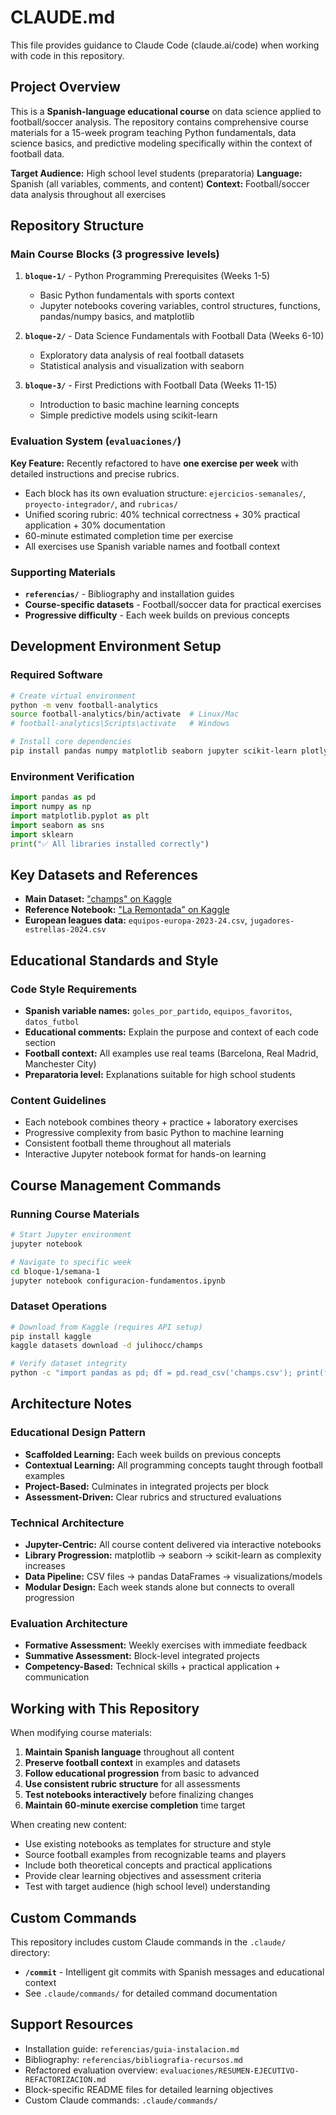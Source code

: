 # CLAUDE.md

This file provides guidance to Claude Code (claude.ai/code) when working with code in this repository.

## Project Overview

This is a **Spanish-language educational course** on data science applied to football/soccer analysis. The repository contains comprehensive course materials for a 15-week program teaching Python fundamentals, data science basics, and predictive modeling specifically within the context of football data.

**Target Audience:** High school level students (preparatoria)
**Language:** Spanish (all variables, comments, and content)
**Context:** Football/soccer data analysis throughout all exercises

## Repository Structure

### Main Course Blocks (3 progressive levels)

1. **`bloque-1/`** - Python Programming Prerequisites (Weeks 1-5)
   - Basic Python fundamentals with sports context
   - Jupyter notebooks covering variables, control structures, functions, pandas/numpy basics, and matplotlib

2. **`bloque-2/`** - Data Science Fundamentals with Football Data (Weeks 6-10)
   - Exploratory data analysis of real football datasets
   - Statistical analysis and visualization with seaborn

3. **`bloque-3/`** - First Predictions with Football Data (Weeks 11-15)
   - Introduction to basic machine learning concepts
   - Simple predictive models using scikit-learn

### Evaluation System (`evaluaciones/`)

**Key Feature:** Recently refactored to have **one exercise per week** with detailed instructions and precise rubrics.

- Each block has its own evaluation structure: `ejercicios-semanales/`, `proyecto-integrador/`, and `rubricas/`
- Unified scoring rubric: 40% technical correctness + 30% practical application + 30% documentation
- 60-minute estimated completion time per exercise
- All exercises use Spanish variable names and football context

### Supporting Materials

- **`referencias/`** - Bibliography and installation guides
- **Course-specific datasets** - Football/soccer data for practical exercises
- **Progressive difficulty** - Each week builds on previous concepts

## Development Environment Setup

### Required Software

```bash
# Create virtual environment
python -m venv football-analytics
source football-analytics/bin/activate  # Linux/Mac
# football-analytics\Scripts\activate   # Windows

# Install core dependencies
pip install pandas numpy matplotlib seaborn jupyter scikit-learn plotly
```

### Environment Verification

```python
import pandas as pd
import numpy as np
import matplotlib.pyplot as plt
import seaborn as sns
import sklearn
print("✅ All libraries installed correctly")
```

## Key Datasets and References

- **Main Dataset:** ["champs" on Kaggle](https://www.kaggle.com/datasets/julihocc/champs)
- **Reference Notebook:** ["La Remontada" on Kaggle](https://www.kaggle.com/code/julihocc/la-remontada)
- **European leagues data:** `equipos-europa-2023-24.csv`, `jugadores-estrellas-2024.csv`

## Educational Standards and Style

### Code Style Requirements

- **Spanish variable names:** `goles_por_partido`, `equipos_favoritos`, `datos_futbol`
- **Educational comments:** Explain the purpose and context of each code section
- **Football context:** All examples use real teams (Barcelona, Real Madrid, Manchester City)
- **Preparatoria level:** Explanations suitable for high school students

### Content Guidelines

- Each notebook combines theory + practice + laboratory exercises
- Progressive complexity from basic Python to machine learning
- Consistent football theme throughout all materials
- Interactive Jupyter notebook format for hands-on learning

## Course Management Commands

### Running Course Materials

```bash
# Start Jupyter environment
jupyter notebook

# Navigate to specific week
cd bloque-1/semana-1
jupyter notebook configuracion-fundamentos.ipynb
```

### Dataset Operations

```bash
# Download from Kaggle (requires API setup)
pip install kaggle
kaggle datasets download -d julihocc/champs

# Verify dataset integrity
python -c "import pandas as pd; df = pd.read_csv('champs.csv'); print(f'Dataset loaded: {df.shape}')"
```

## Architecture Notes

### Educational Design Pattern

- **Scaffolded Learning:** Each week builds on previous concepts
- **Contextual Learning:** All programming concepts taught through football examples  
- **Project-Based:** Culminates in integrated projects per block
- **Assessment-Driven:** Clear rubrics and structured evaluations

### Technical Architecture

- **Jupyter-Centric:** All course content delivered via interactive notebooks
- **Library Progression:** matplotlib → seaborn → scikit-learn as complexity increases
- **Data Pipeline:** CSV files → pandas DataFrames → visualizations/models
- **Modular Design:** Each week stands alone but connects to overall progression

### Evaluation Architecture

- **Formative Assessment:** Weekly exercises with immediate feedback
- **Summative Assessment:** Block-level integrated projects
- **Competency-Based:** Technical skills + practical application + communication

## Working with This Repository

When modifying course materials:

1. **Maintain Spanish language** throughout all content
2. **Preserve football context** in examples and datasets  
3. **Follow educational progression** from basic to advanced
4. **Use consistent rubric structure** for all assessments
5. **Test notebooks interactively** before finalizing changes
6. **Maintain 60-minute exercise completion** time target

When creating new content:

- Use existing notebooks as templates for structure and style
- Source football examples from recognizable teams and players
- Include both theoretical concepts and practical applications
- Provide clear learning objectives and assessment criteria
- Test with target audience (high school level) understanding

## Custom Commands

This repository includes custom Claude commands in the `.claude/` directory:

- **`/commit`** - Intelligent git commits with Spanish messages and educational context
- See `.claude/commands/` for detailed command documentation

## Support Resources

- Installation guide: `referencias/guia-instalacion.md`
- Bibliography: `referencias/bibliografia-recursos.md`
- Refactored evaluation overview: `evaluaciones/RESUMEN-EJECUTIVO-REFACTORIZACION.md`
- Block-specific README files for detailed learning objectives
- Custom Claude commands: `.claude/commands/`
